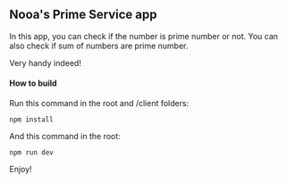 ## Nooa's Prime Service app

In this app, you can check if the number is prime number or not. You can also check if sum of numbers are prime number.

Very handy indeed!

#### How to build

Run this command in the root and /client folders:
```
npm install
```
And this command in the root:

```
npm run dev
```
Enjoy!
